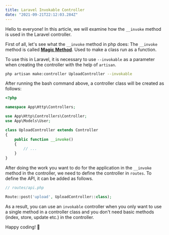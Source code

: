 ```yaml
---
title: Laravel Invokable Controller
date: "2021-09-21T22:12:03.284Z"
---
```


Hello to everyone! In this article, we will examine how the `__invoke` method is used in the Laravel controller.

First of all, let's see what the `__invoke` method in php does:
The `__invoke` method is called [**Magic Method**](https://www.php.net/manual/en/language.oop5.magic.php). Used to make a class run as a function.

To use this in Laravel, it is necessary to use `--invokable` as a parameter when creating the controller with the help of `artisan`.

```bash
php artisan make:controller UploadController --invokable
```

After running the bash command above, a controller class will be created as follows:

```php
<?php

namespace App\Http\Controllers;

use App\Http\Controllers\Controller;
use App\Models\User;

class UploadController extends Controller
{
    public function __invoke()
    {
        // ...
    }
}
```

After doing the work you want to do for the application in the `__invoke` method in the controller, we need to define the controller in `routes`. To define the API, it can be added as follows.

```php
// routes/api.php

Route::post('upload', UploadController::class);
```

As a result, you can use an `invokable` controller when you only want to use a single method in a controller class and you don't need basic methods (index, store, update etc.) in the controller.

Happy coding! 🥳
